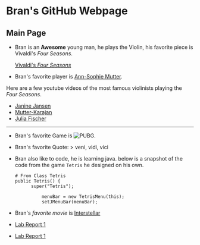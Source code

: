 # Bran's GitHub Webpage

## Main Page

* Bran is an **Awesome** young man, he plays the Violin, his favorite piece is Vivaldi's _Four Seasons_.

  [Vivaldi's _Four Seasons_](https://en.wikipedia.org/wiki/The_Four_Seasons_(Vivaldi))

* Bran's favorite player is [Ann-Sophie Mutter](https://en.wikipedia.org/wiki/Anne-Sophie_Mutter).

Here are a few youtube videos of the most famous violinists playing the _Four Seasons_.
- [Janine Jansen](https://www.youtube.com/watch?v=zzE-kVadtNw)
- [Mutter-Karajan](https://www.youtube.com/watch?v=FHDSKNjC3Oo)
- [Julia Fischer](https://www.youtube.com/watch?v=kS-W3lfcVvY)
---
* Bran's favorite Game is ![PUBG](https://cdn.now.gg/apps-content/com.tencent.ig/ogimage/pubg-mobile-resistance.jpg).

* Bran's favorite Quote: > veni, vidi, vici

* Bran also like to code, he is learning java. below is a snapshot of the code from the game `Tetris` he designed on his own.
  ```
  # From Class Tetris
  public Tetris() {
		super("Tetris");
			
			menuBar = new TetrisMenu(this);
			setJMenuBar(menuBar);
  ```

* Bran's _favorite movie_ is  [Interstellar](https://www.imdb.com/title/tt0816692/)

* [Lab Report 1](https://kaijia2022.github.io/cse15l-lab-reports/lab-report-1-week-2.html)

* [Lab Report 1](lab-report-1-week-2.html)